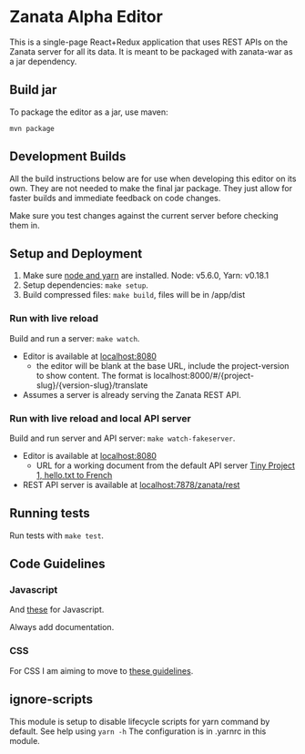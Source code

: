 # Zanata Alpha Editor

This is a single-page React+Redux application that uses REST APIs on the Zanata
server for all its data. It is meant to be packaged with zanata-war as a jar
dependency.

## Build jar

To package the editor as a jar, use maven:

```
mvn package
```

## Development Builds

All the build instructions below are for use when developing this editor on its
own. They are not needed to make the final jar package. They just allow for
faster builds and immediate feedback on code changes.

Make sure you test changes against the current server before checking them in.

## Setup and Deployment
1. Make sure [node and yarn](http://nodejs.org/) are installed. Node: v5.6.0, Yarn: v0.18.1
2. Setup dependencies: `make setup`.
3. Build compressed files: `make build`, files will be in /app/dist


### Run with live reload

Build and run a server: `make watch`.

 - Editor is available at [localhost:8080](http://localhost:8080)
   - the editor will be blank at the base URL, include the project-version to
     show content. The format is
     localhost:8000/#/{project-slug}/{version-slug}/translate
 - Assumes a server is already serving the Zanata REST API.


### Run with live reload and local API server

Build and run server and API server: `make watch-fakeserver`.

 - Editor is available at [localhost:8080](http://localhost:8080)
   - URL for a working document from the default API server [Tiny Project 1, hello.txt to French](http://localhost:8080/#/tiny-project/1/translate/hello.txt/fr)
 - REST API server is available at
   [localhost:7878/zanata/rest](http://localhost:7878/zanata/rest)


## Running tests

Run tests with `make test`.


## Code Guidelines

### Javascript

And [these](https://github.com/zanata/javascript) for Javascript.

Always add documentation.

### CSS

For CSS I am aiming to move to [these guidelines](https://github.com/suitcss/suit/blob/master/doc/README.md).

## ignore-scripts

This module is setup to disable lifecycle scripts for yarn command by default. See help using `yarn -h`
The configuration is in .yarnrc in this module.
